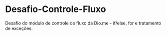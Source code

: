 # Desafio-Controle-Fluxo
Desafio do módulo de controle de fluxo da Dio.me - if/else, for e tratamento de exceções.
